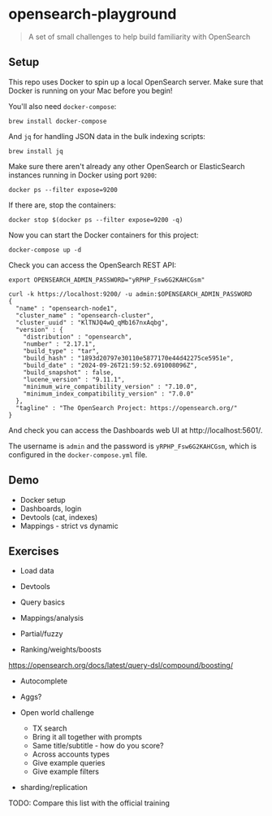 # opensearch-playground

> A set of small challenges to help build familiarity with OpenSearch

## Setup

This repo uses Docker to spin up a local OpenSearch server. Make sure that Docker is running on your Mac before you begin!

You'll also need `docker-compose`:

```
brew install docker-compose
```

And `jq` for handling JSON data in the bulk indexing scripts:

```
brew install jq
```

Make sure there aren't already any other OpenSearch or ElasticSearch instances running in Docker using port `9200`:

```
docker ps --filter expose=9200
```

If there are, stop the containers:

```
docker stop $(docker ps --filter expose=9200 -q)
```

Now you can start the Docker containers for this project:

```
docker-compose up -d
```

Check you can access the OpenSearch REST API:

```
export OPENSEARCH_ADMIN_PASSWORD="yRPHP_Fsw6G2KAHCGsm"
```

```
curl -k https://localhost:9200/ -u admin:$OPENSEARCH_ADMIN_PASSWORD
{
  "name" : "opensearch-node1",
  "cluster_name" : "opensearch-cluster",
  "cluster_uuid" : "KlTNJQ4wQ_qMb167nxAqbg",
  "version" : {
    "distribution" : "opensearch",
    "number" : "2.17.1",
    "build_type" : "tar",
    "build_hash" : "1893d20797e30110e5877170e44d42275ce5951e",
    "build_date" : "2024-09-26T21:59:52.691008096Z",
    "build_snapshot" : false,
    "lucene_version" : "9.11.1",
    "minimum_wire_compatibility_version" : "7.10.0",
    "minimum_index_compatibility_version" : "7.0.0"
  },
  "tagline" : "The OpenSearch Project: https://opensearch.org/"
}
```

And check you can access the Dashboards web UI at http://localhost:5601/.

The username is `admin` and the password is `yRPHP_Fsw6G2KAHCGsm`, which is configured in the `docker-compose.yml` file.

## Demo

- Docker setup
- Dashboards, login
- Devtools (cat, indexes)
- Mappings - strict vs dynamic

## Exercises

- Load data
- Devtools


- Query basics

- Mappings/analysis
- Partial/fuzzy
- Ranking/weights/boosts

https://opensearch.org/docs/latest/query-dsl/compound/boosting/

- Autocomplete

- Aggs?

- Open world challenge
    - TX search
    - Bring it all together with prompts
    - Same title/subtitle - how do you score?
    - Across accounts types
    - Give example queries
    - Give example filters

- sharding/replication

TODO: Compare this list with the official training